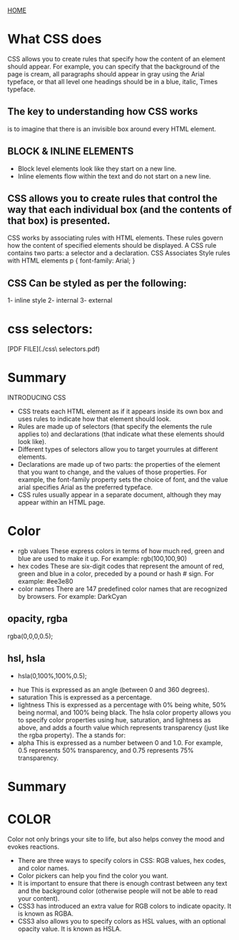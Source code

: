 [HOME](README.md)

# What CSS does

CSS allows you to create rules that specify how the content of an element should appear. For example, you can specify that
the background of the page is cream, all paragraphs should appear in gray using the Arial typeface, or that all level one
headings should be in a blue, italic, Times typeface.

## The key to understanding how CSS works
is to imagine that there is an invisible box around every HTML element.

## BLOCK & INLINE ELEMENTS
- Block level elements look like they start on a new line.
- Inline elements flow within the text and do not start on a new line. 


## CSS allows you to create rules that control the way that each individual box (and the contents of that box) is presented.

CSS works by associating rules with HTML elements. These rules govern
how the content of specified elements should be displayed. A CSS rule contains two parts: a selector and a declaration.
CSS Associates Style rules with HTML elements
p {
font-family: Arial;
}

## CSS Can be styled as per the following:
1- inline style
2- internal 
3- external

# css selectors:
[PDF FILE](./css\ selectors.pdf)

# Summary
INTRODUCING CSS
* CSS treats each HTML element as if it appears inside its own box and uses rules to indicate how that element should look.
* Rules are made up of selectors (that specify the elements the rule applies to) and declarations (that indicate what these elements should look like).
* Different types of selectors allow you to target yourrules at different elements.
* Declarations are made up of two parts: the properties of the element that you want to change, and the values
of those properties. For example, the font-family property sets the choice of font, and the value arial specifies Arial as the preferred typeface.
* CSS rules usually appear in a separate document, although they may appear within an HTML page.

# Color

* rgb values
These express colors in terms of how much red, green and blue are used to make it up. For
example: rgb(100,100,90)
* hex codes
These are six-digit codes that represent the amount of red, green and blue in a color, preceded by a pound or hash # sign. For example: #ee3e80
* color names
There are 147 predefined color names that are recognized by browsers. For example: DarkCyan

## opacity, rgba
rgba(0,0,0,0.5);

## hsl, hsla
* hsla(0,100%,100%,0.5);
- hue
This is expressed as an angle (between 0 and 360 degrees).
- saturation
This is expressed as a percentage.
- lightness
This is expressed as a percentage with 0% being white, 50% being normal, and 100% being black.
The hsla color property allows you to specify color properties using hue, saturation, and lightness as above, and adds a fourth value which represents transparency (just like the rgba
property). The a stands for:
- alpha
This is expressed as a number between 0 and 1.0. For example, 0.5 represents 50% transparency, and 0.75 represents 75% transparency.

# Summary
# COLOR
Color not only brings your site to life, but also helps convey the mood and evokes reactions.
* There are three ways to specify colors in CSS: RGB values, hex codes, and color names.
* Color pickers can help you find the color you want.
* It is important to ensure that there is enough contrast between any text and the background color (otherwise people will not be able to read your content).
* CSS3 has introduced an extra value for RGB colors to indicate opacity. It is known as RGBA.
* CSS3 also allows you to specify colors as HSL values, with an optional opacity value. It is known as HSLA.
